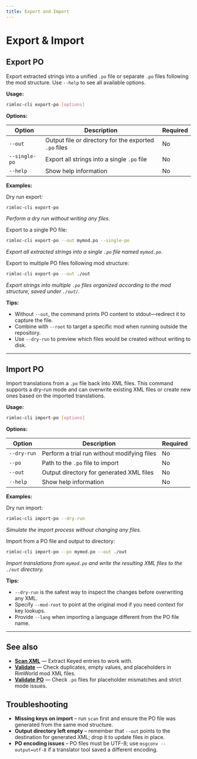 ```yaml
---
title: Export and Import
---
```


# Export & Import

## Export PO

Export extracted strings into a unified `.po` file or separate `.po` files following the mod structure. Use `--help` to see all available options.

**Usage:**

```bash
rimloc-cli export-po [options]
```

**Options:**

| Option         | Description                                         | Required |
|----------------|-----------------------------------------------------|----------|
| `--out`        | Output file or directory for the exported `.po` files | No       |
| `--single-po`  | Export all strings into a single `.po` file          | No       |
| `--help`       | Show help information                                | No       |

**Examples:**

Dry run export:

```bash
rimloc-cli export-po
```
*Perform a dry run without writing any files.*

Export to a single PO file:

```bash
rimloc-cli export-po --out mymod.po --single-po
```
*Export all extracted strings into a single `.po` file named `mymod.po`.*

Export to multiple PO files following mod structure:

```bash
rimloc-cli export-po --out ./out
```
*Export strings into multiple `.po` files organized according to the mod structure, saved under `./out/`.*

**Tips:**

- Without `--out`, the command prints PO content to stdout—redirect it to capture the file.
- Combine with `--root` to target a specific mod when running outside the repository.
- Use `--dry-run` to preview which files would be created without writing to disk.

---

## Import PO

Import translations from a `.po` file back into XML files. This command supports a dry-run mode and can overwrite existing XML files or create new ones based on the imported translations.

**Usage:**

```bash
rimloc-cli import-po [options]
```

**Options:**

| Option      | Description                                  | Required |
|-------------|----------------------------------------------|----------|
| `--dry-run` | Perform a trial run without modifying files | No       |
| `--po`      | Path to the `.po` file to import             | No       |
| `--out`     | Output directory for generated XML files     | No       |
| `--help`    | Show help information                         | No       |

**Examples:**

Dry run import:

```bash
rimloc-cli import-po --dry-run
```
*Simulate the import process without changing any files.*

Import from a PO file and output to directory:

```bash
rimloc-cli import-po --po mymod.po --out ./out
```
*Import translations from `mymod.po` and write the resulting XML files to the `./out` directory.*

**Tips:**

- `--dry-run` is the safest way to inspect the changes before overwriting any XML.
- Specify `--mod-root` to point at the original mod if you need context for key lookups.
- Provide `--lang` when importing a language different from the PO file name.

---

## See also

- **[Scan XML](scan.md)** — Extract Keyed entries to work with.
- **[Validate](validate.md)** — Check duplicates, empty values, and placeholders in RimWorld mod XML files.
- **[Validate PO](validate_po.md)** — Check `.po` files for placeholder mismatches and strict mode issues.

## Troubleshooting

- **Missing keys on import** – run `scan` first and ensure the PO file was generated from the same mod structure.
- **Output directory left empty** – remember that `--out` points to the destination for generated XML; drop it to update files in place.
- **PO encoding issues** – PO files must be UTF-8; use `msgconv --output=utf-8` if a translator tool saved a different encoding.
